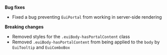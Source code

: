 **Bug fixes**

- Fixed a bug preventing `EuiPortal` from working in server-side rendering

**Breaking changes**

- Removed styles for the `.euiBody-hasPortalContent` class
- Removed `.euiBody-hasPortalContent` from being applied to the `body` by `EuiTooltip` and `EuiComboBox`
